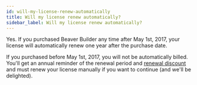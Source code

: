```yaml
---
id: will-my-license-renew-automatically
title: Will my license renew automatically?
sidebar_label: Will my license renew automatically?
---
```


Yes. If you purchased Beaver Builder any time after May 1st, 2017, your
license will automatically renew one year after the purchase date.

If you purchased before May 1st, 2017, you will not be automatically billed.
You'll get an annual reminder of the renewal period and [renewal discount](/general/faq/is-there-a-discount-on-annual-renewals.md) and must renew your license manually if you want to continue (and we'll
be delighted).

